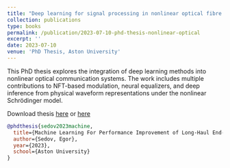 ```yaml
---
title: "Deep learning for signal processing in nonlinear optical fibre communication systems"
collection: publications
type: books
permalink: /publication/2023-07-10-phd-thesis-nonlinear-optical
excerpt: ''
date: 2023-07-10
venue: 'PhD Thesis, Aston University'
---
```

This PhD thesis explores the integration of deep learning methods into nonlinear optical communication systems. The work includes multiple contributions to NFT-based modulation, neural equalizers, and deep inference from physical waveform representations under the nonlinear Schrödinger model.

Download thesis [here](http://esf0.github.io/files/publication/deep_learning_signal_processing_nonlinear_optical_communication_thesis.pdf) or
[here](https://publications.aston.ac.uk/id/eprint/46296/1/SEDOV_EGOR_-_2023.pdf)

```bibtex
@phdthesis{sedov2023machine,
  title={Machine Learning For Performance Improvement of Long-Haul End-to-End Optical Transmission Systems},
  author={Sedov, Egor},
  year={2023},
  school={Aston University}
}
```
